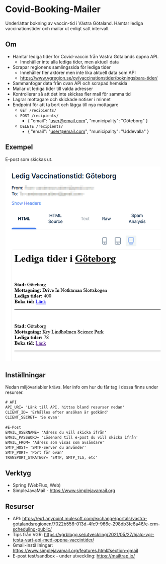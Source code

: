 # Covid-Booking-Mailer

Underlättar bokning av vaccin-tid i Västra Götaland. Hämtar lediga vaccinationstider och mailar ut enligt satt
intervall.

## Om

* Hämtar lediga tider för Covid-vaccin från Västra Götalands öppna API.
  * Innehåller inte alla lediga tider, men aktuell data
* Scrapar regionens samlingssida för lediga tider
  * Innehåller fler aktörer men inte lika aktuell data som API
  * https://www.vgregion.se/ov/vaccinationstider/bokningsbara-tider/
* Sammanfogar data från ovan API och scrapad hemsida
* Mailar ut lediga tider till valda adresser
* Kontrollerar så att det inte skickas fler mail för samma tid
* Lagrar mottagare och skickade notiser i minnet
* Endpoint för att ta bort och lägga till nya mottagare
    * `GET /recipients/`
    * `POST /recipients/`
        * {
          "email": "user@email.com",
          "municipality": "Göteborg"
          }
    * `DELETE /recipients/`
        * {
          "email": "user@email.com",
          "municipality": "Uddevalla"
          }

## Exempel

E-post som skickas ut.

![](readme.assets/exempel.png)

## Inställningar

Nedan miljövariabler krävs. Mer info om hur du får tag i dessa finns under resurser.

```
# API
API_URI= 'Länk till API, hittas bland resurser nedan'
CLIENT_ID= 'Erhålles efter ansökan är godkänd'
CLIENT_SECRET= 'Se ovan'

#E-Post
EMAIL_USERNAME= 'Adress du vill skicka ifrån'
EMAIL_PASSWORD= 'Lösenord till e-post du vill skicka ifrån'
EMAIL_FROM= 'Adress som visas som avsändare'
SMTP_HOST= 'SMTP-Server du använder'
SMTP_PORT= 'Port för ovan'
TRANSPORT_STRATEGY= 'SMTP, SMTP_TLS, etc'
```

## Verktyg

* Spring (WebFlux, Web)
* SimpleJavaMail - https://www.simplejavamail.org

## Resurser

* API: https://eu1.anypoint.mulesoft.com/exchange/portals/vastra-gotalandsregionen/7022b556-013d-4fc9-966c-298db3fc6a46/e-crm-scheduling-public/
* Tips från VGR: https://vgrblogg.se/utveckling/2021/05/27/hjalp-vgr-testa-vart-api-med-oppna-vaccintider/
* Gmail-inställningar: https://www.simplejavamail.org/features.html#section-gmail
* E-post test/sandbox - under utveckling: https://mailtrap.io/

